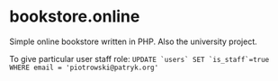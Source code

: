 # bookstore.online
Simple online bookstore written in PHP. Also the university project.

To give particular user staff role:
```UPDATE `users` SET `is_staff`=true WHERE email = 'piotrowski@patryk.org'```
